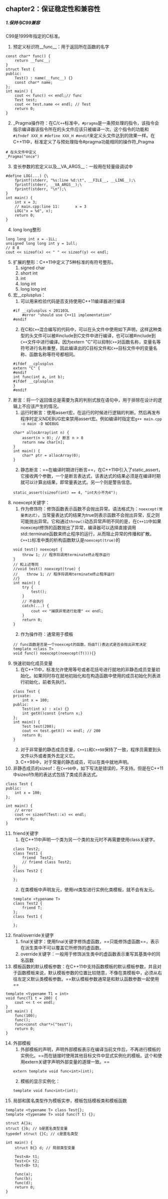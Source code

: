 ## chapter2：保证稳定性和兼容性
##### 1.保持与C99兼容
C99是1999年指定的C标准。
1. 预定义标识符__func__：用于返回所在函数的名字
```
const char* func() {
    return __func__; 
}
struct Test {
public:
    Test() : name(__func__) {}
    const char* name;
};
int main() {
    cout << func() << endl;// func
    Test test;
    cout << test.name << endl; // Test
    return 0;
}
```
2. _Pragma操作符：在C/`C++`标准中，`#pragma`是一条预处理的指令，该指令会指示编译器该指令所在的头文件应该只被编译一次。这个指令的功能和`#ifndef XXX_H #define XXX_H #endif`来定义头文件达到的效果一样。在C++11中，标准定义了与预处理指令#pragma功能相同的操作符_Pragma
```
# 在头文件中定义
_Pragma("once")
```
3. 变长参数的宏定义以及__VA_ARGS__：一般用在轻量级调试中
```
#define LOG(...) {\
    fprintf(stderr, "%s:line %d:\t", __FILE__, __LINE__);\
    fprintf(stderr, __VA_ARGS__);\
    fprintf(stderr, "\n");\
}
int main() {
    int x = 3;
    // main.cpp:line 11:       x = 3
    LOG("x = %d", x);
    return 0;
}
```
4. long long整形
```
long long int x = -1LL;
unsigned long long int y = 1ull;
// 8 8
cout << sizeof(x) << " " << sizeof(y) << endl;
```
5. 扩展的整形：C++11中定义了5种标准的有符号整形。
    1. signed char
    2. short int
    3. int
    4. long int
    5. long long int
6. 宏__cplusplus：
    1. 可以用来检验代码是否支持使用C++11编译器进行编译
    ```
    #if __cplusplus < 201103L
        #error "should use C++11 implementation"
    #endif
    ```
    2. 在C和`C++`混合编写的代码中，可以在头文件中使用如下声明，这样这种类型的头文件可以被#include到C文件中进行编译，也可以被#include到`C++`文件中进行编译。因为extern "C"可以抑制`C++`对函数名称，变量名等符号进行名称重整，因此编译出的C目标文件和`C++`目标文件中的变量名称、函数名称等符号都相同。
    ```
    #ifdef __cplusplus
    extern "C" {
    #endif
    int func(int a, int b);    
    #ifdef __cplusplus
    }
    #endif
    ```
7. 断言：将一个返回值总是需要为真的判别式放在语句中，用于排除在设计的逻辑上不应该产生的情况。
    1. 运行时断言：使用assert宏，在运行的时候进行逻辑的判断。然后再发布程序时定义NDEBUG宏来禁用assert宏。例如编译时指定宏`g++ main.cpp -o main -D NDEBUG`
    ```
    char* allocArray(int n) {
        assert(n > 0); // 断言 n > 0
        return new char[n];
    }
    int main() {
        char* ptr = allocArray(0);
    }
    ```
    2. 静态断言：==在编译时期进行断言==，在C++11中引入了static_assert，它接收两个参数，一个是断言表达式，该表达式的结果必须是在编译时期就可以计算出结果，即常量表达式。另一个则是警告信息。
    ```
    static_assert(sizeof(int) == 4, "int大小不为4");
    ```
8. noexcept关键字：
    1. 作为修饰符：修饰函数表示函数不会抛出异常。语法格式为：`noexcept(常量表达式)`，当常量表达式的结果为true则表示函数不会抛出异常，反之则可能抛出异常。它和通过`throw()`动态异常声明不同的是，在`C++11`中如果noexcept修饰的函数抛出了异常，编译器可以选择直接调用std::terminate函数来终止程序的运行，从而阻止异常的传播和扩散。`C++11`标准中类的析构函数默认是`noexcept(true)`的
    ```
    void test() noexcept {
        throw 1; // 程序将调用terminate终止程序运行
    }
    // 和上述等同
    //void test() noexcept(true) {
    //    throw 1; // 程序将调用terminate终止程序运行
    //}
    int main() {
        try {
            test();
        }
        // 不会执行
        catch(...) {
            cout << "捕获异常进行处理" << endl;
        }
        return 0;
    }
    ```
    2. 作为操作符：通常用于模板
    ```
    // func函数是否是一个noexcept的函数，将由T()表达式是否会抛出异常决定
    template <class T>
    void func() noexcept(noexcept(T())){}
    ```
9. 快速初始化成员变量
    1. 在C++11中，标准允许使用等号或者花括号进行就地的非静态成员变量初始化。如果同时存在就地初始化和在构造函数中使用的成员初始化列表进行初始化，前者先执行。
    ```
    class Test {
    private:
        int x = 100;
    public:
        Test(int x) : x(x) {}
        int getX()const {return x;}
    };
    int main() {
        Test test(200);
        cout << test.getX() << endl; // 200
        return 0;
    }
    ```
    2. 对于非常量的静态成员变量，`C++11`和`C++98`保持了一致，程序员需要到头文件以外或者类外去定义它。
    3. C++98中，对于常量的静态成员，可以在类中就地声明。
10. 非静态成员的sizeof：在`C++98`中，如下写法是错误的，不支持。但是在C++11中sizeof作用的表达式包括了类成员表达式。
```
class Test {
public:
    int x = 100;
};

int main() {
    // error
    cout << sizeof(Test::x) << endl;
    return 0;
}
```
11. friend关键字
    1. 在C++11中声明一个类为另一个类的友元时不再需要使用class关键字。
    ```
    class Test2;
    class Test1 {
        friend  Test2;
        // friend class Test2;
    };
    class Test2 {
    
    };
    ```
    2. 在类模板中声明友元，使用int类型进行实例化类模板，就不会有友元。
    ```
    template <typename T> 
    class Test2 {
        friend T;
    };
    class Test1 {
    
    };
    ```
12. final/override关键字
    1. final关键字：使用final关键字修饰虚函数，==只能修饰虚函数==，表示在派生类中不可以覆盖它所修饰的虚函数。
    2. override关键字：一般用于修饰派生类中的虚函数表示重写其基类中的同名函数
13. 模板函数的默认模板参数：在C++11中支持函数模板的默认模板参数，并且对于函数模板来说，默认模板参数的位置比较随意，不像在类模板中，必须从右往左定义默认类模板参数。==默认模板参数通常是和默认函数参数一起使用==
```
template <typename T1 = int>
void func(T1 t = 200) {
    cout << t << endl;
}
int main() {
    func(100);
    func();
    func<const char*>("test");
    return 0;
}
```
14. 外部模板
    1. 外部模板的声明，声明外部模板表示在编译当前文件后，不再进行模板的实例化。==而在链接时使用其他目标文件中显式实例化的模板。这个和使用extern关键字声明外部变量的道理一致。==
    ```
    extern template void func<int>(int);
    ```
    2. 模板的显示实例化：
    ```
    template void func<int>(int);
    ```
15. 局部和匿名类型作为模板实参，模板包括模板类和模板函数
```
template <typename T> class Test{};
template <typename T> void func(T t) {};

struct A{}a;
struct {}b; // b是匿名类型变量
typedef struct {}C; // c是匿名类型

int main() {
    struct B{} d; // 局部类型变量

    Test<A> t1;
    Test<C> t2;
    Test<B> t3;

    func(a);
    func(b);
    func(d);
    return 0;
}
```